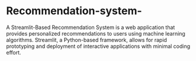 # Recommendation-system-
A Streamlit-Based Recommendation System is a web application that provides personalized recommendations to users using machine learning algorithms. Streamlit, a Python-based framework, allows for rapid prototyping and deployment of interactive applications with minimal coding effort.
